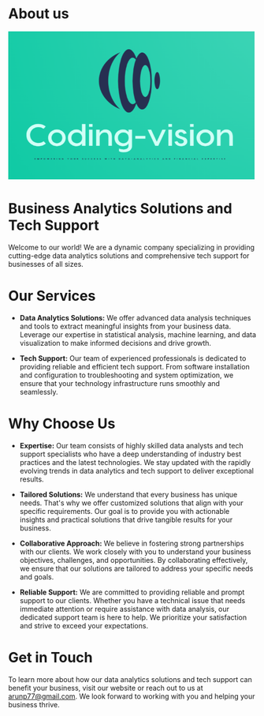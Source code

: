 <!------ <!DOCTYPE html> ---->
<html lang="en">
<!------Here main body starts  ------->
<body>
<div class="header">
    <h1>About us</h1>
    
<!---src - Specifies the path to the image
alt - Specifies an alternate text for the image
<p>This is header subtitle.</p>--->
  </div>
<div class= “header-image”>
<img src="coding-vision.png" width="500" 
     height="300">  
</div>


<!-------     
![image](https://user-images.githubusercontent.com/15100077/212930031-efc55dd5-9151-4f4a-8322-53a45c7d58ee.png)
----->
# Business Analytics Solutions and Tech Support
        
Welcome to our world! We are a dynamic company specializing in providing cutting-edge data analytics solutions and comprehensive tech support for businesses of all sizes.
        
# Our Services

- **Data Analytics Solutions:** We offer advanced data analysis techniques and tools to extract meaningful insights from your business data. Leverage our expertise in statistical analysis, machine learning, and data visualization to make informed decisions and drive growth.
        
- **Tech Support:** Our team of experienced professionals is dedicated to providing reliable and efficient tech support. From software installation and configuration to troubleshooting and system optimization, we ensure that your technology infrastructure runs smoothly and seamlessly.

# Why Choose Us
        
- **Expertise:** Our team consists of highly skilled data analysts and tech support specialists who have a deep understanding of industry best practices and the latest technologies. We stay updated with the rapidly evolving trends in data analytics and tech support to deliver exceptional results.

- **Tailored Solutions:** We understand that every business has unique needs. That's why we offer customized solutions that align with your specific requirements. Our goal is to provide you with actionable insights and practical solutions that drive tangible results for your business.

- **Collaborative Approach:** We believe in fostering strong partnerships with our clients. We work closely with you to understand your business objectives, challenges, and opportunities. By collaborating effectively, we ensure that our solutions are tailored to address your specific needs and goals.

- **Reliable Support:** We are committed to providing reliable and prompt support to our clients. Whether you have a technical issue that needs immediate attention or require assistance with data analysis, our dedicated support team is here to help. We prioritize your satisfaction and strive to exceed your expectations.
  
 # Get in Touch
To learn more about how our data analytics solutions and tech support can benefit your business, visit our website or reach out to us at arunp77@gmail.com. We look forward to working with you and helping your business thrive.
    

